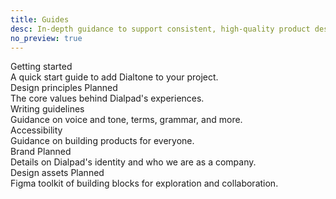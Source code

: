 ```yaml
---
title: Guides
desc: In-depth guidance to support consistent, high-quality product design.
no_preview: true
---
```


<div class="dialtone-wall">
  <router-link class="dialtone-wall__item" to="/guides/getting-started/">
    <div class="dialtone-wall__details">
      <div class="dialtone-wall__title">
        <span class="dialtone-wall__title-text">Getting started</span>
      </div>
      <div class="dialtone-wall__description">A quick start guide to add Dialtone to your project.</div>
    </div>
  </router-link>
  <div class="dialtone-wall__item dialtone-wall__item--disabled" to="/design/typography/">
    <div class="dialtone-wall__details">
      <div class="dialtone-wall__title">
        <span class="dialtone-wall__title-text">Design principles</span>
        <span class="d-badge d-badge d-badge--purple-500">Planned</span>
      </div>
      <div class="dialtone-wall__description">The core values behind Dialpad's experiences.</div>
    </div>
  </div>
  <router-link class="dialtone-wall__item" to="/guides/content/">
    <div class="dialtone-wall__details">
      <div class="dialtone-wall__title">
        <span class="dialtone-wall__title-text">Writing guidelines</span>
      </div>
      <div class="dialtone-wall__description">Guidance on voice and tone, terms, grammar, and more.</div>
    </div>
  </router-link>
  <router-link class="dialtone-wall__item" to="/guides/accessibility/">
    <div class="dialtone-wall__details">
      <div class="dialtone-wall__title">
        <span class="dialtone-wall__title-text">Accessibility</span>
      </div>
      <div class="dialtone-wall__description">Guidance on building products for everyone.</div>
    </div>
  </router-link>
  <div class="dialtone-wall__item dialtone-wall__item--disabled" to="/design/typography/">
    <div class="dialtone-wall__details">
      <div class="dialtone-wall__title">
        <span class="dialtone-wall__title-text">Brand</span>
        <span class="d-badge d-badge d-badge--purple-500">Planned</span>
      </div>
      <div class="dialtone-wall__description">Details on Dialpad's identity and who we are as a company.</div>
    </div>
  </div>
  <div class="dialtone-wall__item dialtone-wall__item--disabled" to="/design/typography/">
    <div class="dialtone-wall__details">
      <div class="dialtone-wall__title">
        <span class="dialtone-wall__title-text">Design assets</span>
        <span class="d-badge d-badge d-badge--purple-500">Planned</span>
      </div>
      <div class="dialtone-wall__description">Figma toolkit of building blocks for exploration and collaboration.</div>
    </div>
  </div>
</div>

